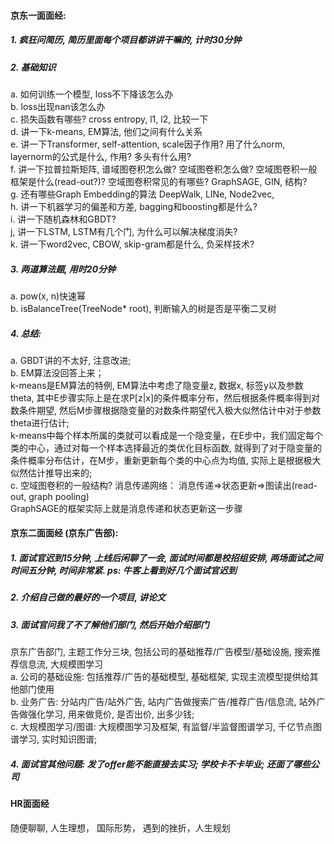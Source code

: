 #### 京东一面面经:  
##### 1. 疯狂问简历, 简历里面每个项目都讲讲干嘛的, 计时30分钟  
##### 2. 基础知识  
a. 如何训练一个模型, loss不下降该怎么办  
b. loss出现nan该怎么办  
c. 损失函数有哪些? cross entropy, l1, l2, 比较一下  
d. 讲一下k-means, EM算法, 他们之间有什么关系  
e. 讲一下Transformer, self-attention, scale因子作用? 用了什么norm, layernorm的公式是什么, 作用? 多头有什么用?     
f. 讲一下拉普拉斯矩阵, 谱域图卷积怎么做? 空域图卷积怎么做? 空域图卷积一般框架是什么(read-out?)? 空域图卷积常见的有哪些? GraphSAGE, GIN, 结构?  
g. 还有哪些Graph Embedding的算法 DeepWalk, LINe, Node2vec,   
h. 讲一下机器学习的偏差和方差, bagging和boosting都是什么?  
i. 讲一下随机森林和GBDT?  
j, 讲一下LSTM, LSTM有几个门, 为什么可以解决梯度消失?    
k. 讲一下word2vec, CBOW, skip-gram都是什么, 负采样技术?    

##### 3. 两道算法题, 用时20分钟  
a. pow(x, n)快速幂  
b. isBalanceTree(TreeNode* root), 判断输入的树是否是平衡二叉树  


##### 4. 总结: 
a. GBDT讲的不太好, 注意改进;  
b. EM算法没回答上来；  
k-means是EM算法的特例, EM算法中考虑了隐变量z, 数据x, 标签y以及参数theta, 其中E步骤实际上是在求P[z|x]的条件概率分布，然后根据条件概率得到对数条件期望, 然后M步骤根据隐变量的对数条件期望代入极大似然估计中对于参数theta进行估计;   
k-means中每个样本所属的类就可以看成是一个隐变量，在E步中，我们固定每个类的中心，通过对每一个样本选择最近的类优化目标函数, 就得到了对于隐变量的条件概率分布估计，在M步，重新更新每个类的中心点为均值, 实际上是根据极大似然估计推导出来的;    
c. 空域图卷积的一般结构?   消息传递网络： 消息传递=>状态更新=>图读出(read-out, graph pooling)    
GraphSAGE的框架实际上就是消息传递和状态更新这一步骤    


#### 京东二面面经 (京东广告部):   
##### 1. 面试官迟到15分钟, 上线后闲聊了一会, 面试时间都是校招组安排, 两场面试之间时间五分钟, 时间非常紧. ps: 牛客上看到好几个面试官迟到    
##### 2. 介绍自己做的最好的一个项目, 讲论文  
##### 3. 面试官问我了不了解他们部门, 然后开始介绍部门  
京东广告部门, 主题工作分三块, 包括公司的基础推荐/广告模型/基础设施, 搜索推荐信息流, 大规模图学习   
a. 公司的基础设施: 包括推荐/广告的基础模型, 基础框架, 实现主流模型提供给其他部门使用   
b. 业务广告: 分站内广告/站外广告, 站内广告做搜索广告/推荐广告/信息流, 站外广告做强化学习, 用来做竞价, 是否出价, 出多少钱;    
c. 大规模图学习/图谱: 大规模图学习及框架, 有监督/半监督图谱学习, 千亿节点图谱学习, 实时知识图谱;   
##### 4. 面试官其他问题: 发了offer能不能直接去实习; 学校卡不卡毕业; 还面了哪些公司  


#### HR面面经
随便聊聊, 人生理想， 国际形势， 遇到的挫折，人生规划  
